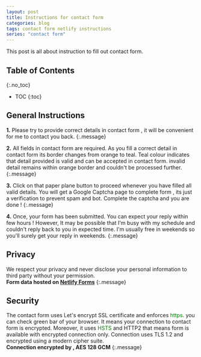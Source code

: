 ```yaml
---
layout: post
title: Instructions for contact form
categories: blog
tags: contact form netlify instructions
series: "contact form"
---
```

This post is all about instruction to fill out contact form.
<!--more-->

## Table of Contents
{:.no_toc}
- TOC
{:toc}

## General Instructions

**1.** Please try to provide correct details in contact form , it will be convenient for me to contact you back.
{:.message}

**2.** All fields in contact form are required. As you fill a correct detail in contact form its border changes from orange to teal. Teal colour indicates that detail provided is valid and can be accepted in contact form. invalid detail remains within orange border and couldn't be processed further.
{:.message}


**3.** Click on that paper plane button to proceed whenever you have filled all valid details. You will get a Google Captcha page to complete form , its just a verification to prevent spam and bot. Complete the captcha and you are done !
{:.message}

**4.** Once, your form has been submitted. You can expect your reply within few hours ! However, It may be possible that I'm busy with my schedule and couldn't reply back to you in expected time. I'm usually free in weekends so you'll surely get your reply in weekends.
{:.message}

## Privacy

We respect your privacy and never disclose your personal information to third party without your permission.<br />
**Form data hosted on [Netlify Forms](//netlify.com/privacy)**
{:.message}

## Security

The contact form uses Let's encrypt SSL certificate and enforces <span style="color:green">https</span>. you can check green bar of your browser. It means your connection to contact form is encrypted. Moreover, it uses <span style="color:green">HSTS</span> and HTTP2 that means form is available with encrypted connection only. Connection uses TLS 1.2 and encrypted using a modern cipher suite.<br />
**Connection encrypted by , AES 128 GCM**
{:.message} <!--tomb-->